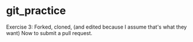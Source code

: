 # git_practice
Exercise 3: Forked, cloned, (and edited because I assume that's what they want)
Now to submit a pull request. 

